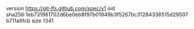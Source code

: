 version https://git-lfs.github.com/spec/v1
oid sha256:1eb731961702d6be0eb8f97b01949b3f5267bc31284336515d29507b711a6fcb
size 1341
